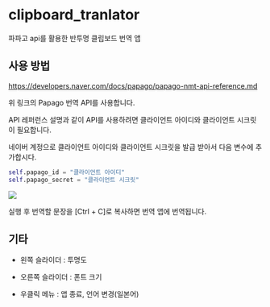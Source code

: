 # clipboard_tranlator
 파파고 api를 활용한 반투명 클립보드 번역 앱

## 사용 방법

https://developers.naver.com/docs/papago/papago-nmt-api-reference.md

위 링크의 Papago 번역 API를 사용합니다.

API 레퍼런스 설명과 같이 API를 사용하려면 클라이언트 아이디와 클라이언트 시크릿이 필요합니다.

네이버 계정으로 클라이언트 아이디와 클라이언트 시크릿을 발급 받아서 다음 변수에 추가합시다.

```python
self.papago_id = "클라이언트 아이디"
self.papago_secret = "클라이언트 시크릿"
```

![](https://github.com/iknoom/clipboard_tranlater/blob/master/image/translate_example.PNG)

실행 후 번역할 문장을 [Ctrl + C]로 복사하면 번역 앱에 번역됩니다.

## 기타

* 왼쪽 슬라이더 : 투명도

* 오른쪽 슬라이더 : 폰트 크기

* 우클릭 메뉴 : 앱 종료, 언어 변경(일본어)
